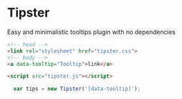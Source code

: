 # Tipster
Easy and minimalistic tooltips plugin with no dependencies
```html
<!-- head -->
<link rel="stylesheet" href="tipster.css">
<!-- body -->
<a data-tooltip="Tooltip">link</a>

<script src="tipster.js"></script>
```
```js
  var tips = new Tipster('[data-tooltip]');
```